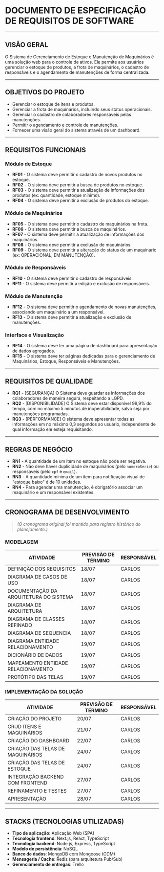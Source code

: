 # DOCUMENTO DE ESPECIFICAÇÃO DE REQUISITOS DE SOFTWARE

---

## VISÃO GERAL

O Sistema de Gerenciamento de Estoque e Manutenção de Maquinários é uma solução web para o controle de ativos. Ele permite aos usuários gerenciar o estoque de produtos, a frota de maquinários, o cadastro de responsáveis e o agendamento de manutenções de forma centralizada.

---

## OBJETIVOS DO PROJETO

- Gerenciar o estoque de itens e produtos.
- Gerenciar a frota de maquinários, incluindo seus status operacionais.
- Gerenciar o cadastro de colaboradores responsáveis pelas manutenções.
- Permitir o agendamento e controle de manutenções.
- Fornecer uma visão geral do sistema através de um dashboard.

---

## REQUISITOS FUNCIONAIS

### Módulo de Estoque
- **RF01** - O sistema deve permitir o cadastro de novos produtos no estoque.
- **RF02** - O sistema deve permitir a busca de produtos no estoque.
- **RF03** - O sistema deve permitir a atualização de informações dos produtos (ex: quantidade, estoque mínimo).
- **RF04** - O sistema deve permitir a exclusão de produtos do estoque.

### Módulo de Maquinários
- **RF05** - O sistema deve permitir o cadastro de maquinários na frota.
- **RF06** - O sistema deve permitir a busca de maquinários.
- **RF07** - O sistema deve permitir a atualização de informações dos maquinários.
- **RF08** - O sistema deve permitir a exclusão de maquinários.
- **RF09** - O sistema deve permitir a alteração do status de um maquinário (ex: OPERACIONAL, EM MANUTENÇÃO).

### Módulo de Responsáveis
- **RF10** - O sistema deve permitir o cadastro de responsáveis.
- **RF11** - O sistema deve permitir a edição e exclusão de responsáveis.

### Módulo de Manutenção
- **RF12** - O sistema deve permitir o agendamento de novas manutenções, associando um maquinário a um responsável.
- **RF13** - O sistema deve permitir a atualização e exclusão de manutenções.

### Interface e Visualização
- **RF14** - O sistema deve ter uma página de dashboard para apresentação de dados agregados.
- **RF15** - O sistema deve ter páginas dedicadas para o gerenciamento de Maquinários, Estoque, Responsáveis e Manutenções.

---

## REQUISITOS DE QUALIDADE

- **RQ1** - [SEGURANÇA] O Sistema deve guardar as informações dos colaboradores de maneira segura, respeitando a LGPD.
- **RQ2** - [DISPONIBILIDADE] O Sistema deve estar disponível 99,9% do tempo, com no máximo 5 minutos de inoperabilidade, salvo seja por manutenções programadas.
- **RQ3** - [PERFORMANCE] O sistema deve apresentar todas as informações em no máximo 0,3 segundos ao usuário, independente de qual informação ele esteja requisitando.

---

## REGRAS DE NEGÓCIO

- **RN1** - A quantidade de um item no estoque não pode ser negativa.
- **RN2** - Não deve haver duplicidade de maquinários (pelo `numeroSerie`) ou responsáveis (pelo `cpf` e `email`).
- **RN3** - A quantidade mínima de um item para notificação visual de "estoque baixo" é de 10 unidades.
- **RN4** - Para agendar uma manutenção, é obrigatório associar um maquinário e um responsável existentes.

---

## CRONOGRAMA DE DESENVOLVIMENTO

> *(O cronograma original foi mantido para registro histórico do planejamento.)*

### MODELAGEM

| ATIVIDADE                                 | PREVISÃO DE TÉRMINO | RESPONSÁVEL |
|------------------------------------------|---------------------|-------------|
| DEFINIÇÃO DOS REQUISITOS                 | 18/07               | CARLOS      |
| DIAGRAMA DE CASOS DE USO                 | 18/07               | CARLOS      |
| DOCUMENTAÇÃO DA ARQUITETURA DO SISTEMA   | 18/07               | CARLOS      |
| DIAGRAMA DE ARQUITETURA                  | 18/07               | CARLOS      |
| DIAGRAMA DE CLASSES REFINADO             | 18/07               | CARLOS      |
| DIAGRAMA DE SEQUENCIA                    | 18/07               | CARLOS      |
| DIAGRAMA ENTIDADE RELACIONAMENTO         | 19/07               | CARLOS      |
| DICIONÁRIO DE DADOS                      | 19/07               | CARLOS      |
| MAPEAMENTO ENTIDADE RELACIONAMENTO       | 19/07               | CARLOS      |
| PROTÓTIPO DAS TELAS                      | 19/07               | CARLOS      |

### IMPLEMENTAÇÃO DA SOLUÇÃO

| ATIVIDADE                             | PREVISÃO DE TÉRMINO | RESPONSÁVEL |
|--------------------------------------|---------------------|-------------|
| CRIAÇÃO DO PROJETO                   | 20/07               | CARLOS      |
| CRUD ITENS E MAQUINÁRIOS             | 21/07               | CARLOS      |
| CRIAÇÃO DO DASHBOARD                 | 22/07               | CARLOS      |
| CRIAÇÃO DAS TELAS DE MAQUINÁRIOS     | 24/07               | CARLOS      |
| CRIAÇÃO DAS TELAS DE ESTOQUE         | 24/07               | CARLOS      |
| INTEGRAÇÃO BACKEND COM FRONTEND      | 27/07               | CARLOS      |
| REFINAMENTO E TESTES                 | 27/07               | CARLOS      |
| APRESENTAÇÃO                         | 28/07               | CARLOS      |

---

## STACKS (TECNOLOGIAS UTILIZADAS)

- **Tipo de aplicação**: Aplicação Web (SPA)
- **Tecnologia frontend**: Next.js, React, TypeScript
- **Tecnologia backend**: Node.js, Express, TypeScript
- **Modelo de persistência**: NoSQL
- **Banco de dados**: MongoDB com Mongoose (ODM)
- **Mensageria / Cache**: Redis (para arquitetura Pub/Sub)
- **Gerenciamento de entregas**: Trello
